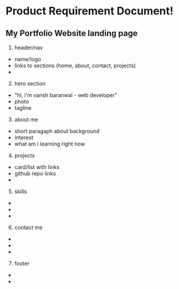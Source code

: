 # Product Requirement Document!

## My Portfolio Website landing page

1. header/nav
-   name/logo
-   links to sections (home, about, contact, projects)
-

2. hero section
-   "hi, i'm vansh baranwal - web developer" 
-   photo
-   tagline

3. about me
-   short paragaph about background
-   interest
-   what am i learning right now

4. projects
-   card/list with links
-   github repo links
-

5. skills
-
-
-

6. contact me
-
-
-

7. footer
-
-
